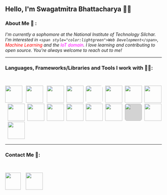 ## **Hello, I'm Swagatmitra Bhattacharya 🙋‍♂️**

### About Me 🙂 : 

*I'm currently a sophomore at the National Institute of Technology Silchar. I'm interested in `<span style="color:lightgreen">Web Development</span>`, <span style="color:red">Machine Learning</span> and the <span style="color:magenta">IoT domain</span>. I love learning and contributing to open source. You're always welcome to reach out to me!*

---

### Languages, Frameworks/Libraries and Tools I work with 🧑‍💻: 

<br>

[<img src="https://cdn.jsdelivr.net/gh/devicons/devicon/icons/cplusplus/cplusplus-plain.svg" height="55px"/>][repo] &nbsp;
[<img src="https://cdn.jsdelivr.net/gh/devicons/devicon/icons/html5/html5-original.svg" height="55px"/>][repo] &nbsp;
[<img src="https://cdn.jsdelivr.net/gh/devicons/devicon/icons/css3/css3-original.svg" height="55px"/>][repo]&nbsp;
[<img src="https://cdn.jsdelivr.net/gh/devicons/devicon/icons/tailwindcss/tailwindcss-plain.svg" height="55px"/>][repo]&nbsp;
[<img src="https://cdn.jsdelivr.net/gh/devicons/devicon/icons/javascript/javascript-plain.svg" height="55px" style="border-radius:7px" />][repo]&nbsp;
[<img src="https://cdn.jsdelivr.net/gh/devicons/devicon/icons/python/python-original.svg" height="55px" />][repo]&nbsp;
[<img src="https://cdn.jsdelivr.net/gh/devicons/devicon/icons/react/react-original.svg" height="55px"/>][repo]&nbsp;
[<img src="https://cdn.jsdelivr.net/gh/devicons/devicon/icons/nodejs/nodejs-original.svg" height="55px"/>][repo]&nbsp;
[<img src="https://cdn.jsdelivr.net/gh/devicons/devicon/icons/vscode/vscode-original.svg" height="55px"/>][repo]&nbsp;
[<img src="https://cdn.jsdelivr.net/gh/devicons/devicon/icons/git/git-original.svg" height="55px"/>][repo]&nbsp;
[<img src="https://cdn.jsdelivr.net/gh/devicons/devicon/icons/linux/linux-original.svg" height="55px"/>][repo]&nbsp;
[<img src="https://cdn.jsdelivr.net/gh/devicons/devicon/icons/bash/bash-original.svg" height="55px"/>][repo]&nbsp;
[<img src="https://cdn.jsdelivr.net/gh/devicons/devicon/icons/arduino/arduino-original.svg" height="55px"/>][repo]&nbsp;
[<img src="https://cdn.jsdelivr.net/gh/devicons/devicon/icons/numpy/numpy-original.svg" height="55px"/>][repo]&nbsp;
[<img src="https://cdn.jsdelivr.net/gh/devicons/devicon/icons/pandas/pandas-original.svg" height="55px" style="background:lightgray;border-radius:7px"/>][repo]&nbsp;
[<img src="https://cdn.jsdelivr.net/gh/devicons/devicon/icons/tensorflow/tensorflow-original.svg" height="55px"/>][repo]&nbsp;
[<img src="https://cdn.jsdelivr.net/gh/devicons/devicon/icons/pytorch/pytorch-original.svg" height="55px"/>][repo]&nbsp;
       
---
### Contact Me 🐬:

<br>

[<img src="https://cdn.jsdelivr.net/gh/devicons/devicon/icons/twitter/twitter-original.svg" height="55px" width="50px"/>][twitter]
&nbsp;&nbsp; 
[<img src="https://cdn.jsdelivr.net/gh/devicons/devicon/icons/linkedin/linkedin-original.svg" height="55px"/>][linkedin]


[twitter]: https://twitter.com/swagatmitra
[linkedin]: https://in.linkedin.com/in/swagatmitra-bhattacharya-572048254
[repo]: https://github.com/swagatmitra-b


          
          

          
          
          
          

          
